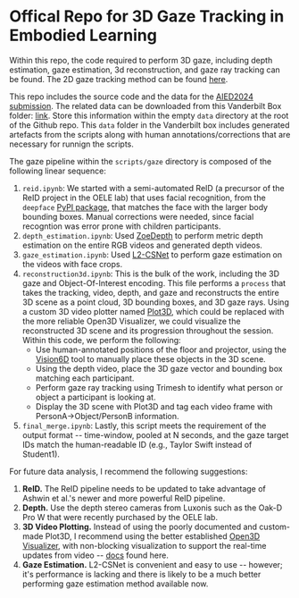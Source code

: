 # Offical Repo for 3D Gaze Tracking in Embodied Learning

Within this repo, the code required to perform 3D gaze, including depth estimation, gaze estimation, 3d reconstruction, and gaze ray tracking can be found. The 2D gaze tracking method can be found [here](https://github.com/oele-isis-vanderbilt/GazeAnalysisLI).

This repo includes the source code and the data for the [AIED2024 submission](https://link.springer.com/chapter/10.1007/978-3-031-64299-9_1). The related data can be downloaded from this Vanderbilt Box folder: [link](). Store this information within the empty ``data`` directory at the root of the Github repo. This ``data`` folder in the Vanderbilt box includes generated artefacts from the scripts along with human annotations/corrections that are necessary for runnign the scripts.

The gaze pipeline within the ``scripts/gaze`` directory is composed of the following linear sequence:
1. ``reid.ipynb``: We started with a semi-automated ReID (a precursor of the ReID project in the OELE lab) that uses facial recognition, from the ``deepface`` [PyPI package](https://pypi.org/project/deepface/), that matches the face with the larger body bounding boxes. Manual corrections were needed, since facial recogntion was error prone with children participants.
2. ``depth_estimation.ipynb``: Used [ZoeDepth](https://github.com/isl-org/ZoeDepth) to perform metric depth estimation on the entire RGB videos and generated depth videos.
3. ``gaze_estimation.ipynb``: Used [L2-CSNet](https://github.com/Ahmednull/L2CS-Net) to perform gaze estimation on the videos with face crops.
4. ``reconstruction3d.ipynb``: This is the bulk of the work, including the 3D gaze and Object-Of-Interest encoding. This file performs a ``process`` that takes the tracking, video, depth, and gaze and reconstructs the entire 3D scene as a point cloud, 3D bounding boxes, and 3D gaze rays. Using a custom 3D video plotter named [Plot3D](https://github.com/edavalosanaya/Plot3d), which could be replaced with the more reliable Open3D Visualizer, we could visualize the reconstructed 3D scene and its progression throughout the session. Within this code, we perform the following: 
    - Use human-annotated positions of the floor and projector, using the [Vision6D](https://github.com/InteractiveGL/vision6D) tool to manually place these objects in the 3D scene.
    - Using the depth video, place the 3D gaze vector and bounding box matching each participant.
    - Perform gaze ray tracking using Trimesh to identify what person or object a participant is looking at.
    - Display the 3D scene with Plot3D and tag each video frame with PersonA->Object/PersonB information.
5. ``final_merge.ipynb``: Lastly, this script meets the requirement of the output format -- time-window, pooled at N seconds, and the gaze target IDs match the human-readable ID (e.g., Taylor Swift instead of Student1).

For future data analysis, I recommend the following suggestions: 
1. **ReID.** The ReID pipeline needs to be updated to take advantage of Ashwin et al.'s newer and more powerful ReID pipeline.
2. **Depth.** Use the depth stereo cameras from Luxonis such as the Oak-D Pro W that were recently purchased by the OELE lab.
3. **3D Video Plotting.** Instead of using the poorly documented and custom-made Plot3D, I recommend using the better established [Open3D Visualizer](https://www.open3d.org/docs/latest/python_api/open3d.visualization.Visualizer.html), with non-blocking visualization to support the real-time updates from video -- [docs](https://www.open3d.org/docs/release/tutorial/visualization/non_blocking_visualization.html) found here.
4. **Gaze Estimation.** L2-CSNet is convenient and easy to use -- however; it's performance is lacking and there is likely to be a much better performing gaze estimation method available now.
